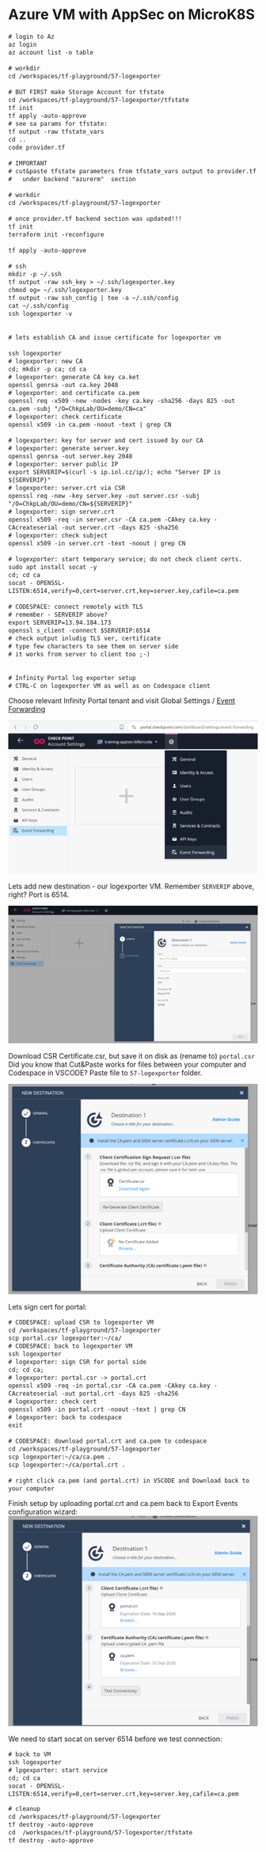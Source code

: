 # Azure VM with AppSec on MicroK8S

```shell
# login to Az
az login
az account list -o table

# workdir
cd /workspaces/tf-playground/57-logexporter

# BUT FIRST make Storage Account for tfstate
cd /workspaces/tf-playground/57-logexporter/tfstate
tf init
tf apply -auto-approve
# see sa params for tfstate:
tf output -raw tfstate_vars
cd ..
code provider.tf

# IMPORTANT 
# cut&paste tfstate parameters from tfstate_vars output to provider.tf
#   under backend "azurerm"  section

# workdir
cd /workspaces/tf-playground/57-logexporter

# once provider.tf backend section was updated!!!
tf init
terraform init -reconfigure

tf apply -auto-approve

# ssh
mkdir -p ~/.ssh
tf output -raw ssh_key > ~/.ssh/logexporter.key
chmod og= ~/.ssh/logexporter.key
tf output -raw ssh_config | tee -a ~/.ssh/config
cat ~/.ssh/config
ssh logexporter -v


# lets establish CA and issue certificate for logexporter vm

ssh logexporter
# logexporter: new CA
cd; mkdir -p ca; cd ca
# logexporter: generate CA key ca.ket
openssl genrsa -out ca.key 2048
# logexporter: and certificate ca.pem
openssl req -x509 -new -nodes -key ca.key -sha256 -days 825 -out ca.pem -subj "/O=ChkpLab/OU=demo/CN=ca"
# logexporter: check certificate
openssl x509 -in ca.pem -noout -text | grep CN

# logexporter: key for server and cert issued by our CA
# logexporter: generate server.key
openssl genrsa -out server.key 2048
# logexporter: server public IP
export SERVERIP=$(curl -s ip.iol.cz/ip/); echo "Server IP is ${SERVERIP}"
# logexporter: server.crt via CSR
openssl req -new -key server.key -out server.csr -subj "/O=ChkpLab/OU=demo/CN=${SERVERIP}"
# logexporter: sign server.crt
openssl x509 -req -in server.csr -CA ca.pem -CAkey ca.key -CAcreateserial -out server.crt -days 825 -sha256
# logexporter: check subject
openssl x509 -in server.crt -text -noout | grep CN

# logexporter: start temporary service; do not check client certs.
sudo apt install socat -y
cd; cd ca
socat - OPENSSL-LISTEN:6514,verify=0,cert=server.crt,key=server.key,cafile=ca.pem

# CODESPACE: connect remotely with TLS
# remember - SERVERIP above?
export SERVERIP=13.94.184.173
openssl s_client -connect $SERVERIP:6514 
# check output inludig TLS ver, certificate
# type few characters to see them on server side
# it works from server to client too ;-)


# Infinity Portal log exporter setup
# CTRL-C on logexporter VM as well as on Codespace client
```
Choose relevant Infinity Portal tenant
and visit Global Settings / [Event Forwarding](https://portal.checkpoint.com/dashboard/settings/event-forwarding)

![alt text](img/event_forwarding_menu.png)

Lets add new destination - our logexporter VM. Remember `SERVERIP` above, right? Port is 6514.

![alt text](img/new_destination.png)

Download CSR Certificate.csr, but save it on disk as (rename to) `portal.csr`
Did you know that Cut&Paste works for files between your computer and Codespace in VSCODE? Paste file to `57-logexporter` folder.

![alt text](image.png)

Lets sign cert for portal:
```shell
# CODESPACE: upload CSR to logexporter VM
cd /workspaces/tf-playground/57-logexporter
scp portal.csr logexporter:~/ca/
# CODESPACE: back to logexporter VM
ssh logexporter
# logexporter: sign CSR for portal side
cd; cd ca;
# logexporter: portal.csr -> portal.crt
openssl x509 -req -in portal.csr -CA ca.pem -CAkey ca.key -CAcreateserial -out portal.crt -days 825 -sha256
# logexporter: check cert
openssl x509 -in portal.crt -noout -text | grep CN
# logexporter: back to codespace
exit

# CODESPACE: download portal.crt and ca.pem to codespace
cd /workspaces/tf-playground/57-logexporter
scp logexporter:~/ca/ca.pem .
scp logexporter:~/ca/portal.crt .

# right click ca.pem (and portal.crt) in VSCODE and Download back to your computer

```

Finish setup by uploading portal.crt and ca.pem back to Export Events configuration wizard:
![alt text](img/certificates-uploaded.png)

We need to start socat on server 6514 before we test connection:

```shell
# back to VM
ssh logexporter
# lpgexporter: start service
cd; cd ca
socat - OPENSSL-LISTEN:6514,verify=0,cert=server.crt,key=server.key,cafile=ca.pem

```

```shell
# cleanup
cd /workspaces/tf-playground/57-logexporter
tf destroy -auto-approve
cd  /workspaces/tf-playground/57-logexporter/tfstate
tf destroy -auto-approve
```